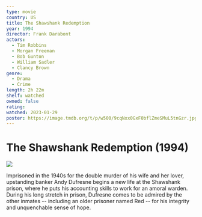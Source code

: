 ```yaml
---
type: movie
country: US
title: The Shawshank Redemption
year: 1994
director: Frank Darabont
actors:
  - Tim Robbins
  - Morgan Freeman
  - Bob Gunton
  - William Sadler
  - Clancy Brown
genre:
  - Drama
  - Crime
length: 2h 22m
shelf: watched
owned: false
rating:
watched: 2023-01-29
poster: https://image.tmdb.org/t/p/w500/9cqNxx0GxF0bflZmeSMuL5tnGzr.jpg
---
```


# The Shawshank Redemption (1994)

![](https://image.tmdb.org/t/p/w500/9cqNxx0GxF0bflZmeSMuL5tnGzr.jpg)

Imprisoned in the 1940s for the double murder of his wife and her lover, upstanding banker Andy Dufresne begins a new life at the Shawshank prison, where he puts his accounting skills to work for an amoral warden. During his long stretch in prison, Dufresne comes to be admired by the other inmates -- including an older prisoner named Red -- for his integrity and unquenchable sense of hope.
